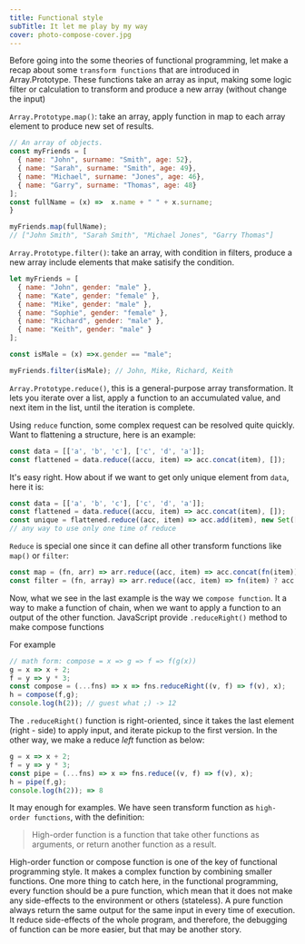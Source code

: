 ```yaml
---
title: Functional style
subTitle: It let me play by my way
cover: photo-compose-cover.jpg
---
```


Before going into the some theories of functional programming, let make a recap about some `transform functions` that are introduced in Array.Prototype. These functions take an array as input, making some logic filter or calculation to transform and produce a new array (without change the input)

`Array.Prototype.map()`: take an array, apply function in map to each array element to produce new set of results.

```js
// An array of objects.
const myFriends = [
  { name: "John", surname: "Smith", age: 52},  
  { name: "Sarah", surname: "Smith", age: 49},  
  { name: "Michael", surname: "Jones", age: 46},  
  { name: "Garry", surname: "Thomas", age: 48}
];
const fullName = (x) =>  x.name + " " + x.surname;
}

myFriends.map(fullName);
// ["John Smith", "Sarah Smith", "Michael Jones", "Garry Thomas"]
```


`Array.Prototype.filter()`: take an array, with condition in filters, produce a new array include elements that make satisify the condition.

```js
let myFriends = [
  { name: "John", gender: "male" },
  { name: "Kate", gender: "female" },
  { name: "Mike", gender: "male" },
  { name: "Sophie", gender: "female" },
  { name: "Richard", gender: "male" },
  { name: "Keith", gender: "male" }
];

const isMale = (x) =>x.gender == "male";

myFriends.filter(isMale); // John, Mike, Richard, Keith
```

`Array.Prototype.reduce()`, this is a general-purpose array transformation.  It lets you iterate over a list, apply a function to an accumulated value, and next item in the list, until the iteration is complete.

Using `reduce` function, some complex request can be resolved quite quickly. Want to flattening a structure, here is an example:

```js
const data = [['a', 'b', 'c'], ['c', 'd', 'a']];
const flattened = data.reduce((accu, item) => acc.concat(item), []);
```

It's easy right. How about if we want to get only unique element from `data`, here it is:

```js
const data = [['a', 'b', 'c'], ['c', 'd', 'a']];
const flattened = data.reduce((accu, item) => acc.concat(item), []);
const unique = flattened.reduce((acc, item) => acc.add(item), new Set([]));
// any way to use only one time of reduce
```


`Reduce` is special one since it can define all other transform functions like `map()` or `filter`:

```js
const map = (fn, arr) => arr.reduce((acc, item) => acc.concat(fn(item)), []);
const filter = (fn, array) => arr.reduce((acc, item) => fn(item) ? acc.concat(item) : acc,, []);
```

Now, what we see in the last example is the way we `compose function`. It a way to make a function of chain, when we want to apply a function to an output of the other function. JavaScript provide `.reduceRight()` method to make compose functions

For example

```js
// math form: compose = x => g => f => f(g(x)) 
g = x => x + 2;
f = y => y * 3;
const compose = (...fns) => x => fns.reduceRight((v, f) => f(v), x); 
h = compose(f,g);
console.log(h(2)); // guest what ;) -> 12
```

The `.reduceRight()` function is right-oriented, since it takes the last element (right - side) to apply input, and iterate pickup to the first version. In the other way, we make a reduce *left* function as below:

```js
g = x => x + 2;
f = y => y * 3;
const pipe = (...fns) => x => fns.reduce((v, f) => f(v), x);
h = pipe(f,g);
console.log(h(2)); => 8
```

It may enough for examples. We have seen transform function as `high-order functions`, with the definition:

> High-order function is a function that take other functions as arguments, or return another function as a result.  

High-order function or compose function is one of the key of functional programming style. It makes a complex function by combining smaller functions.  One more thing to catch here, in the functional programming, every function should be a pure function, which mean that it does not make any side-effects to the environment or others (stateless). A pure function always return the same output for the same input in every time of execution. It reduce side-effects of the whole program, and therefore, the debugging of function can be more easier, but that may be another story.